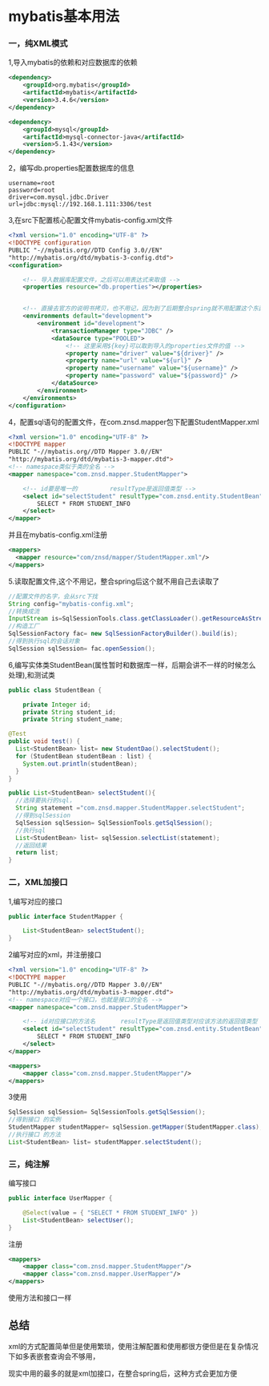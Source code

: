 # mybatis基本用法

### 一，纯XML模式

1,导入mybatis的依赖和对应数据库的依赖

```xml
<dependency>
    <groupId>org.mybatis</groupId>
    <artifactId>mybatis</artifactId>
    <version>3.4.6</version>
</dependency>

<dependency>
    <groupId>mysql</groupId>
    <artifactId>mysql-connector-java</artifactId>
    <version>5.1.43</version>
</dependency>
```

2，编写db.properties配置数据库的信息

```properties
username=root
password=root
driver=com.mysql.jdbc.Driver
url=jdbc:mysql://192.168.1.111:3306/test
```

3,在src下配置核心配置文件mybatis-config.xml文件

```xml
<?xml version="1.0" encoding="UTF-8" ?>
<!DOCTYPE configuration
PUBLIC "-//mybatis.org//DTD Config 3.0//EN"
"http://mybatis.org/dtd/mybatis-3-config.dtd">
<configuration>

	<!-- 导入数据库配置文件，之后可以用表达式来取值 -->
	<properties resource="db.properties"></properties>


	<!-- 直接去官方的说明书拷贝，也不用记，因为到了后期整合spring就不用配置这个东西了 -->
	<environments default="development">
		<environment id="development">
			<transactionManager type="JDBC" />
			<dataSource type="POOLED">
				<!-- 这里采用${key}可以取到导入的properties文件的值 -->
				<property name="driver" value="${driver}" />
				<property name="url" value="${url}" />
				<property name="username" value="${username}" />
				<property name="password" value="${password}" />
			</dataSource>
		</environment>
	</environments>
</configuration>

```

4，配置sql语句的配置文件，在com.znsd.mapper包下配置StudentMapper.xml

```xml
<?xml version="1.0" encoding="UTF-8" ?>
<!DOCTYPE mapper
PUBLIC "-//mybatis.org//DTD Mapper 3.0//EN"
"http://mybatis.org/dtd/mybatis-3-mapper.dtd">
<!-- namespace类似于类的全名 -->
<mapper namespace="com.znsd.mapper.StudentMapper">

	<!-- id要是唯一的         resultType是返回值类型 -->
	<select id="selectStudent" resultType="com.znsd.entity.StudentBean">
		SELECT * FROM STUDENT_INFO
	</select>
</mapper>
```

并且在mybatis-config.xml注册

```xml 
<mappers>
  <mapper resource="com/znsd/mapper/StudentMapper.xml"/>
</mappers>
```

5.读取配置文件,这个不用记，整合spring后这个就不用自己去读取了

```java
//配置文件的名字，会从src下找
String config="mybatis-config.xml";
//转换成流
InputStream is=SqlSessionTools.class.getClassLoader().getResourceAsStream(config);
//构造工厂
SqlSessionFactory fac= new SqlSessionFactoryBuilder().build(is);
//得到执行sql的会话对象
SqlSession sqlSession= fac.openSession();
```

6,编写实体类StudentBean(属性暂时和数据库一样，后期会讲不一样的时候怎么处理),和测试类

```java
public class StudentBean { 

	private Integer id;
	private String student_id;
	private String student_name;
```

```java
@Test
public void test() {
  List<StudentBean> list= new StudentDao().selectStudent();
  for (StudentBean studentBean : list) {
    System.out.println(studentBean);
  }
}

public List<StudentBean> selectStudent(){
  //选择要执行的sql，
  String statement ="com.znsd.mapper.StudentMapper.selectStudent";
  //得到sqlSession
  SqlSession sqlSession= SqlSessionTools.getSqlSession();
  //执行sql
  List<StudentBean> list= sqlSession.selectList(statement);
  //返回结果
  return list;
}
```

### 二，XML加接口

1,编写对应的接口

```java
public interface StudentMapper {

	List<StudentBean> selectStudent();
}
```

2编写对应的xml，并注册接口

```xml
<?xml version="1.0" encoding="UTF-8" ?>
<!DOCTYPE mapper
PUBLIC "-//mybatis.org//DTD Mapper 3.0//EN"
"http://mybatis.org/dtd/mybatis-3-mapper.dtd">
<!-- namespace对应一个接口，也就是接口的全名 -->
<mapper namespace="com.znsd.mapper.StudentMapper">

	<!-- id对应接口的方法名       resultType是返回值类型对应该方法的返回值类型 -->
	<select id="selectStudent" resultType="com.znsd.entity.StudentBean">
		SELECT * FROM STUDENT_INFO
	</select>
</mapper>
```

```xml
<mappers>
    <mapper class="com.znsd.mapper.StudentMapper"/>
</mappers>
```

3使用

```java
SqlSession sqlSession= SqlSessionTools.getSqlSession();
//得到接口 的实例
StudentMapper studentMapper= sqlSession.getMapper(StudentMapper.class);
//执行接口 的方法
List<StudentBean> list= studentMapper.selectStudent();
```

### 三，纯注解

编写接口

```java
public interface UserMapper {

	@Select(value = { "SELECT * FROM STUDENT_INFO" })
	List<StudentBean> selectUser();
}

```

注册

```xml
<mappers>
    <mapper class="com.znsd.mapper.StudentMapper"/>
    <mapper class="com.znsd.mapper.UserMapper"/>
</mappers>
```

使用方法和接口一样

## 总结

xml的方式配置简单但是使用繁琐，使用注解配置和使用都很方便但是在复杂情况下如多表嵌套查询会不够用，

现实中用的最多的就是xml加接口，在整合spring后，这种方式会更加方便